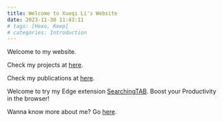 ```yaml
---
title: Welcome to Xueqi Li's Website
date: 2023-11-30 11:43:11
# tags: [Hexo, Keep]
# categories: Introduction
---
```


<head>
    <!-- Google tag (gtag.js) -->
<script async src="https://www.googletagmanager.com/gtag/js?id=G-W9XDVER7YY"></script>
<script>
  window.dataLayer = window.dataLayer || [];
  function gtag(){dataLayer.push(arguments);}
  gtag('js', new Date());

  gtag('config', 'G-W9XDVER7YY');
</script>

</head>

Welcome to my website.

Check my projects at [here](/projects).

Check my publications at [here](/publications).

Welcome to try my Edge extension [SearchingTAB](https://microsoftedge.microsoft.com/addons/detail/searchingtab/hhfjkhkaehbignlgnngiigjdjejagono). Boost your Productivity in the browser!

Wanna know more about me? Go [here](/about).

<!-- This is your very first post. Check [documentation](https://keep-docs.xpoet.cn/) for more info. If you get any problems when using Keep theme, you can ask me on [GitHub](https://github.com/XPoet/hexo-theme-keep/issues). -->

<!-- more -->

<!-- ## Quick Start

### Create a new post

``` bash
$ hexo new "My New Post"
```

More info: [Writing](https://hexo.io/docs/writing.html)

### Run server

``` bash
$ hexo server
```

More info: [Server](https://hexo.io/docs/server.html)

### Generate static files

``` bash
$ hexo generate
```

More info: [Generating](https://hexo.io/docs/generating.html)

### Deploy to remote sites

``` bash
$ hexo deploy
```

More info: [Deployment](https://hexo.io/docs/one-command-deployment.html) -->

